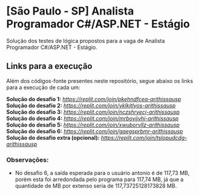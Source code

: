 # [São Paulo - SP] Analista Programador C#/ASP.NET - Estágio
Solução dos testes de lógica propostos para a vaga de Analista Programador C#/ASP.NET - Estágio.

## Links para a execução
Além dos códigos-fonte presentes neste repositório, segue abaixo os links para a execução de cada um:

**Solução do desafio 1:** *https://replit.com/join/pkehndfcea-arithissausp*
**Solução do desafio 2:** *https://replit.com/join/vklkjtlyos-arithissausp*
**Solução do desafio 3:** *https://replit.com/join/nczshryecj-arithissausp*
**Solução do desafio 4:** *https://replit.com/join/mrboyijvhi-arithissausp*
**Solução do desafio 5:** *https://replit.com/join/xwuborvllz-arithissausp*
**Solução do desafio 6:** *https://replit.com/join/gaegsprbmr-arithissausp*
**Solução do desafio extra (opcional):** *https://replit.com/join/tslopudcdg-arithissausp*

### Observações:
- No desafio 6, a saída esperada para o usuário antonio é de 117,73 MB, porém esta foi arredondada pelo programa para 117,74 MB, já que a quantidade de MB por extenso seria de 117,73725128173828 MB.

